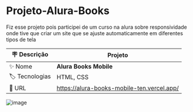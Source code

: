 # Projeto-Alura-Books
Fiz esse projeto pois participei de um curso na alura sobre responsividade onde tive que criar um site que se ajuste automaticamente em diferentes tipos de tela 

| :placard: Descrição |  Projeto    |
| -------------  | --- |
| :sparkles: Nome        | **Alura Books Mobile**
| :label: Tecnologias | HTML, CSS
| :rocket: URL         | https://alura-books-mobile-ten.vercel.app/


![image](https://github.com/duduveras/projeto-alura-books-mobile/assets/126736702/6c9633a0-ca8e-47bb-bb25-7983b1d51f60)
